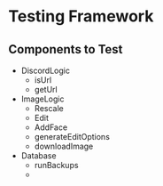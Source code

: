 # Testing Framework
## Components to Test
- DiscordLogic
  - isUrl
  - getUrl
- ImageLogic
  - Rescale
  - Edit
  - AddFace
  - generateEditOptions
  - downloadImage
- Database
  - runBackups
  - 